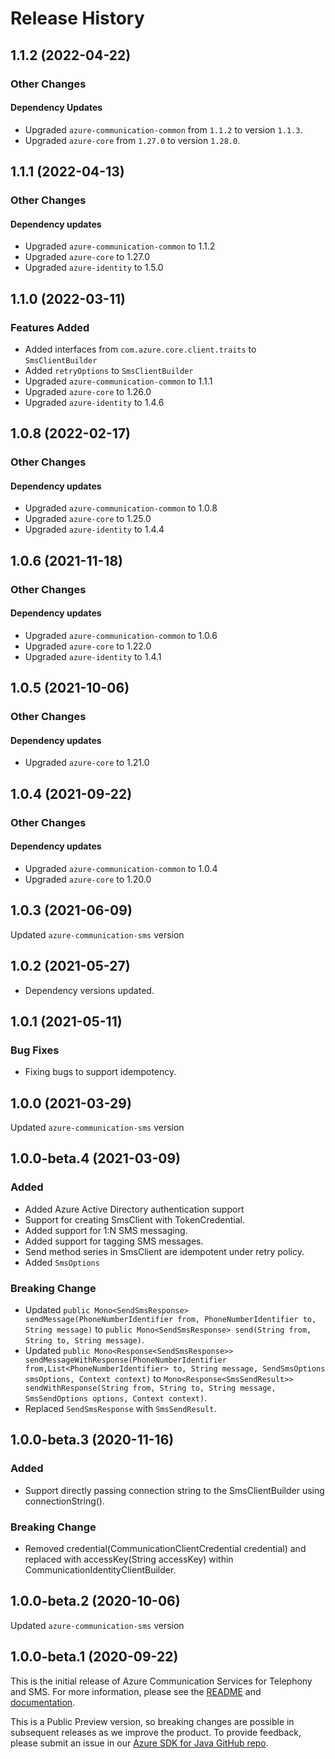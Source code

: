 # Release History

## 1.1.2 (2022-04-22)

### Other Changes

#### Dependency Updates

- Upgraded `azure-communication-common` from `1.1.2` to version `1.1.3`.
- Upgraded `azure-core` from `1.27.0` to version `1.28.0`.


## 1.1.1 (2022-04-13)

### Other Changes

#### Dependency updates
- Upgraded `azure-communication-common` to 1.1.2
- Upgraded `azure-core` to 1.27.0
- Upgraded `azure-identity` to 1.5.0

## 1.1.0 (2022-03-11)

### Features Added
- Added interfaces from `com.azure.core.client.traits` to `SmsClientBuilder`
- Added `retryOptions` to `SmsClientBuilder`
- Upgraded `azure-communication-common` to 1.1.1
- Upgraded `azure-core` to 1.26.0
- Upgraded `azure-identity` to 1.4.6

## 1.0.8 (2022-02-17)

### Other Changes

#### Dependency updates
- Upgraded `azure-communication-common` to 1.0.8
- Upgraded `azure-core` to 1.25.0
- Upgraded `azure-identity` to 1.4.4

## 1.0.6 (2021-11-18)

### Other Changes

#### Dependency updates
- Upgraded `azure-communication-common` to 1.0.6
- Upgraded `azure-core` to 1.22.0
- Upgraded `azure-identity` to 1.4.1

## 1.0.5 (2021-10-06)

### Other Changes

#### Dependency updates
- Upgraded `azure-core` to 1.21.0

## 1.0.4 (2021-09-22)

### Other Changes

#### Dependency updates
- Upgraded `azure-communication-common` to 1.0.4
- Upgraded `azure-core` to 1.20.0

## 1.0.3 (2021-06-09)
Updated `azure-communication-sms` version

## 1.0.2 (2021-05-27)
- Dependency versions updated.

## 1.0.1 (2021-05-11)
### Bug Fixes
- Fixing bugs to support idempotency.

## 1.0.0 (2021-03-29)
Updated `azure-communication-sms` version

## 1.0.0-beta.4 (2021-03-09)
### Added
- Added Azure Active Directory authentication support
- Support for creating SmsClient with TokenCredential.
- Added support for 1:N SMS messaging.
- Added support for tagging SMS messages.
- Send method series in SmsClient are idempotent under retry policy.
- Added `SmsOptions`

### Breaking Change
- Updated `public Mono<SendSmsResponse> sendMessage(PhoneNumberIdentifier from, PhoneNumberIdentifier to, String message)` to `public Mono<SendSmsResponse> send(String from, String to, String message)`.
- Updated `public Mono<Response<SendSmsResponse>> sendMessageWithResponse(PhoneNumberIdentifier from,List<PhoneNumberIdentifier> to, String message, SendSmsOptions smsOptions, Context context)` to `Mono<Response<SmsSendResult>> sendWithResponse(String from, String to, String message, SmsSendOptions options, Context context)`.
- Replaced `SendSmsResponse` with `SmsSendResult`.

## 1.0.0-beta.3 (2020-11-16)
### Added
- Support directly passing connection string to the SmsClientBuilder using connectionString().

### Breaking Change
- Removed credential(CommunicationClientCredential credential) and replaced with
accessKey(String accessKey) within CommunicationIdentityClientBuilder.

## 1.0.0-beta.2 (2020-10-06)
Updated `azure-communication-sms` version

## 1.0.0-beta.1 (2020-09-22)
This is the initial release of Azure Communication Services for Telephony and SMS. For more information, please see the [README][read_me] and [documentation][documentation].

This is a Public Preview version, so breaking changes are possible in subsequent releases as we improve the product. To provide feedback, please submit an issue in our [Azure SDK for Java GitHub repo](https://github.com/Azure/azure-sdk-for-java/issues).

<!-- LINKS -->
[read_me]: https://github.com/Azure/azure-sdk-for-java/blob/main/sdk/communication/azure-communication-sms/README.md
[documentation]: https://docs.microsoft.com/azure/communication-services/quickstarts/telephony-sms/send?pivots=programming-language-java
